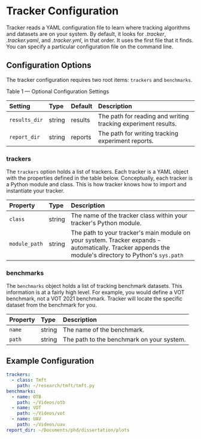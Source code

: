 # Tracker Configuration

Tracker reads a YAML configuration file to learn where tracking algorithms and
datasets are on your system. By default, it looks for *.tracker*,
*.tracker.yaml*, and *.tracker.yml*, in that order. It uses the first file that
it finds. You can specify a particular configuration file on the command line.

## Configuration Options

The tracker configuration requires two root items: `trackers` and `benchmarks`.

Table 1 — Optional Configuration Settings

| Setting | Type | Default | Description |
|:---|:---|:---|:---|
| `results_dir` | string | results | The path for reading and writing tracking experiment results. |
| `report_dir` | string | reports | The path for writing tracking experiment reports. |

### trackers

The `trackers` option holds a list of trackers. Each tracker is a YAML object
with the properties defined in the table below. Conceptually, each tracker is a
Python module and class. This is how tracker knows how to import and instantiate
your tracker.

| Property | Type | Description |
|:---|:---|:---|
| `class` | string | The name of the tracker class within your tracker's Python module. |
| `module_path` | string | The path to your tracker's main module on your system. Tracker expands `~` automatically. Tracker appends the module's directory to Python's `sys.path` |

### benchmarks

The `benchmarks` object holds a list of tracking benchmark datasets. This
information is at a fairly high level. For example, you would define a VOT
benchmark, not a VOT 2021 benchmark. Tracker will locate the specific dataset
from the benchmark for you.

| Property | Type | Description |
|:---|:---|:---|
| `name` | string | The name of the benchmark. |
| `path` | string | The path to the benchmark on your system. |

## Example Configuration

```yaml
trackers:
  - class: Tmft
    path: ~/research/tmft/tmft.py
benchmarks:
  - name: OTB
    path: ~/Videos/otb
  - name: VOT
    path: ~/Videos/vot
  - name: UAV
    path: ~/Videos/uav
report_dir: ~/Documents/phd/dissertation/plots
```
